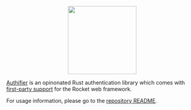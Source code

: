 <p align="center">
  <img src="https://raw.githubusercontent.com/authifier/authifier/master/assets/Logo_GithubAutoTheme.svg" height="180px" />
</p>

[Authifier](https://crates.io/crates/authifier) is an opinonated Rust authentication library which comes with [first-party support](https://crates.io/crates/rocket_authifier) for the Rocket web framework.

For usage information, please go to the [repository README](https://github.com/authifier/authifier#readme).
